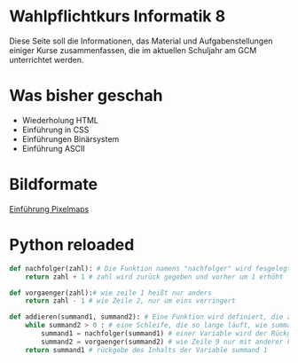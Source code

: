 Wahlpflichtkurs Informatik 8
=========================

Diese Seite soll die Informationen, das Material und Aufgabenstellungen einiger Kurse zusammenfassen, die im aktuellen Schuljahr am GCM unterrichtet werden.

# Was bisher geschah

* Wiederholung HTML
* Einführung in CSS
* Einführungen Binärsystem
* Einführung ASCII

# Bildformate

[Einführung Pixelmaps](2_pixelmaps.md)

# Python reloaded

~~~python
def nachfolger(zahl): # Die Funktion namens "nachfolger" wird fesgelegt und der Parameter "zahl""
    return zahl + 1 # zahl wird zurück gegeben und vorher um 1 erhöht

def vorgaenger(zahl):# wie zeile 1 heißt nur anders
    return zahl - 1 # wie Zeile 2, nur um eins verringert

def addieren(summand1, summand2): # Eine Funktion wird definiert, die zwei Parameter hat
    while summand2 > 0 : # eine Schleife, die so lange läuft, wie summand2 größer als 0 ist
        summand1 = nachfolger(summand1) # einer Variable wird der Rückgabewert der Funktion zugewiesen
        summand2 = vorgaenger(summand2) # wie Zeile 9 nur mit anderer Funktion
    return summand1 # rückgabe des Inhalts der Variable summand 1
~~~
